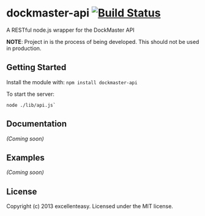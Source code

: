 # dockmaster-api [![Build Status](https://secure.travis-ci.org/excellenteasy/dockmaster-api.png?branch=master)](http://travis-ci.org/excellenteasy/dockmaster-api)

A RESTful node.js wrapper for the DockMaster API

**NOTE**: Project in is the process of being developed. This should not be used in production.

## Getting Started
Install the module with: `npm install dockmaster-api`

To start the server:
```shell
node ./lib/api.js`
```

## Documentation
_(Coming soon)_

## Examples
_(Coming soon)_

## License
Copyright (c) 2013 excellenteasy. Licensed under the MIT license.
